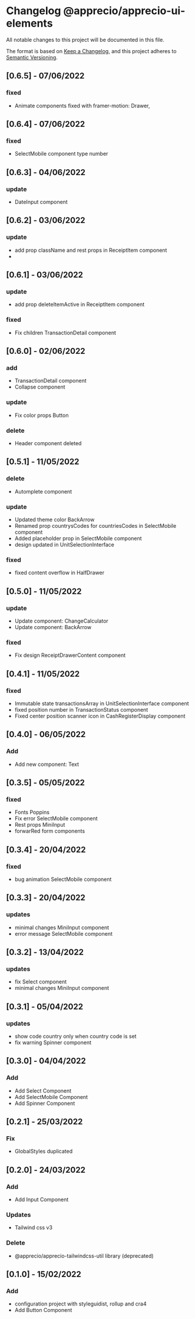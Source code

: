 # Changelog @apprecio/apprecio-ui-elements

All notable changes to this project will be documented in this file.

The format is based on [Keep a Changelog](https://keepachangelog.com/en/1.0.0/),
and this project adheres to [Semantic Versioning](https://semver.org/spec/v2.0.0.html).

## [0.6.5] - 07/06/2022
### fixed
- Animate components fixed with framer-motion: Drawer, 

## [0.6.4] - 07/06/2022
### fixed
- SelectMobile component type number

## [0.6.3] - 04/06/2022
### update
- DateInput component

## [0.6.2] - 03/06/2022
### update
- add prop className and rest props in ReceiptItem component
- 
## [0.6.1] - 03/06/2022
### update
- add prop deleteItemActive in ReceiptItem component
### fixed
- Fix children TransactionDetail component

## [0.6.0] - 02/06/2022
### add
- TransactionDetail component
- Collapse component
### update
- Fix color props Button
### delete
- Header component deleted

## [0.5.1] - 11/05/2022
### delete
- Automplete component
### update
- Updated theme color BackArrow
- Renamed prop countrysCodes for countriesCodes in SelectMobile component
- Added placeholder prop in SelectMobile component
- design updated in UnitSelectionInterface
### fixed
- fixed content overflow in HalfDrawer

## [0.5.0] - 11/05/2022
### update
- Update component: ChangeCalculator
- Update component: BackArrow
### fixed
- Fix design ReceiptDrawerContent component

## [0.4.1] - 11/05/2022
### fixed
- Immutable state transactionsArray in UnitSelectionInterface component
- fixed position number in TransactionStatus component
- Fixed center position scanner icon in CashRegisterDisplay component

## [0.4.0] - 06/05/2022
### Add
- Add new component: Text

## [0.3.5] - 05/05/2022
### fixed
- Fonts Poppins
- Fix error SelectMobile component
- Rest props MiniInput
- forwarRed form components

## [0.3.4] - 20/04/2022
### fixed
- bug animation SelectMobile component

## [0.3.3] - 20/04/2022
### updates
- minimal changes MiniInput component
- error message SelectMobile component

## [0.3.2] - 13/04/2022
### updates
- fix Select component
- minimal changes MiniInput component

## [0.3.1] - 05/04/2022
### updates
- show code country only when country code is set
- fix warning Spinner component

## [0.3.0] - 04/04/2022
### Add
- Add Select Component
- Add SelectMobile Component
- Add Spinner Component

## [0.2.1] - 25/03/2022
### Fix
- GlobalStyles duplicated

## [0.2.0] - 24/03/2022
### Add
- Add Input Component
### Updates
- Tailwind css v3
### Delete
- @apprecio/apprecio-tailwindcss-util library (deprecated)

## [0.1.0] - 15/02/2022
### Add
- configuration project with styleguidist, rollup and cra4
- Add Button Component
